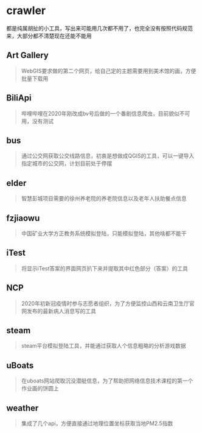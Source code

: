 # crawler
都是纯属胡扯的小工具，写出来可能用几次都不用了，也完全没有按照代码规范来，大部分都不清楚现在还能不能用
## Art Gallery
> WebGIS要求做的第二个网页，给自己定的主题需要用到美术馆的画，方便批量下载用
## BiliApi
> 哔哩哔哩在2020年刚改成bv号后做的一个番剧信息爬虫，目前貌似不可用，没有测试
## bus
> 通过公交网获取公交线路信息，初衷是想做成QGIS的工具，可以一键导入指定城市的公交网，计划目前处于停摆
## elder
> 智慧彭城项目需要的徐州养老院的养老院信息以及老年人扶助餐点信息
## fzjiaowu
> 中国矿业大学方正教务系统模拟登陆，只能模拟登陆，其他啥都不能干
## iTest
> 将显示iTest答案的界面网页扒下来并提取其中红色部分（答案）的工具
## NCP
> 2020年初新冠疫情时参与志愿者组织，为了方便监控山西和云南卫生厅官网发布的最新病人消息写的工具
## steam
> steam平台模拟登陆工具，并能通过获取人个信息粗略的分析游戏数据
## uBoats
> 在uboats网站爬取沉没潜艇信息，为了帮助把网络信息技术课程的第一个作业画的饼圆上
## weather
> 集成了几个api，方便直接通过地理位置坐标获取当地PM2.5指数
